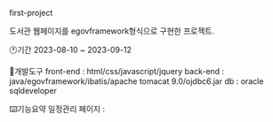 first-project

도서관 웹페이지를 egovframework형식으로 구현한 프로젝트.

🕐기간
2023-08-10 ~ 2023-09-12

🧨개발도구
front-end : html/css/javascript/jquery
back-end  : java/egovframework/ibatis/apache tomacat 9.0/ojdbc6.jar
db        : oracle sqldeveloper

⌨️기능요약
일정관리 페이지 : 




